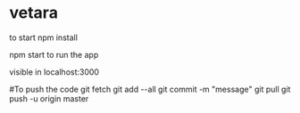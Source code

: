 # vetara

to start npm install

npm start to run the app

visible in localhost:3000

#To push the code
git fetch
git add --all
git commit -m "message"
git pull
git push -u origin master
